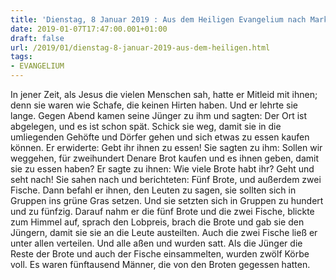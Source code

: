 ```yaml
---
title: 'Dienstag, 8 Januar 2019 : Aus dem Heiligen Evangelium nach Markus - Mk 6,34-44.'
date: 2019-01-07T17:47:00.001+01:00
draft: false
url: /2019/01/dienstag-8-januar-2019-aus-dem-heiligen.html
tags: 
- EVANGELIUM
---
```


In jener Zeit, als Jesus die vielen Menschen sah, hatte er Mitleid mit ihnen; denn sie waren wie Schafe, die keinen Hirten haben. Und er lehrte sie lange. Gegen Abend kamen seine Jünger zu ihm und sagten: Der Ort ist abgelegen, und es ist schon spät. Schick sie weg, damit sie in die umliegenden Gehöfte und Dörfer gehen und sich etwas zu essen kaufen können. Er erwiderte: Gebt ihr ihnen zu essen! Sie sagten zu ihm: Sollen wir weggehen, für zweihundert Denare Brot kaufen und es ihnen geben, damit sie zu essen haben? Er sagte zu ihnen: Wie viele Brote habt ihr? Geht und seht nach! Sie sahen nach und berichteten: Fünf Brote, und außerdem zwei Fische. Dann befahl er ihnen, den Leuten zu sagen, sie sollten sich in Gruppen ins grüne Gras setzen. Und sie setzten sich in Gruppen zu hundert und zu fünfzig. Darauf nahm er die fünf Brote und die zwei Fische, blickte zum Himmel auf, sprach den Lobpreis, brach die Brote und gab sie den Jüngern, damit sie sie an die Leute austeilten. Auch die zwei Fische ließ er unter allen verteilen. Und alle aßen und wurden satt. Als die Jünger die Reste der Brote und auch der Fische einsammelten, wurden zwölf Körbe voll. Es waren fünftausend Männer, die von den Broten gegessen hatten.